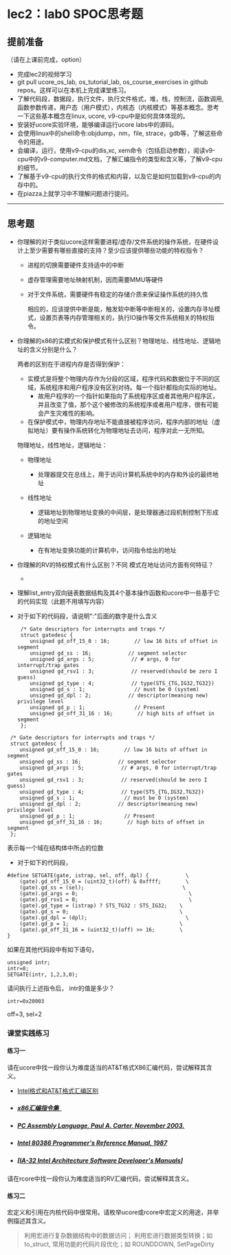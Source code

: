# lec2：lab0 SPOC思考题

## **提前准备**
（请在上课前完成，option）

- 完成lec2的视频学习
- git pull ucore_os_lab, os_tutorial_lab, os_course_exercises  in github repos。这样可以在本机上完成课堂练习。
- 了解代码段，数据段，执行文件，执行文件格式，堆，栈，控制流，函数调用,函数参数传递，用户态（用户模式），内核态（内核模式）等基本概念。思考一下这些基本概念在linux, ucore, v9-cpu中是如何具体体现的。
- 安装好ucore实验环境，能够编译运行ucore labs中的源码。
- 会使用linux中的shell命令:objdump，nm，file, strace，gdb等，了解这些命令的用途。
- 会编译，运行，使用v9-cpu的dis,xc, xem命令（包括启动参数），阅读v9-cpu中的v9\-computer.md文档，了解汇编指令的类型和含义等，了解v9-cpu的细节。
- 了解基于v9-cpu的执行文件的格式和内容，以及它是如何加载到v9-cpu的内存中的。
- 在piazza上就学习中不理解问题进行提问。

---

## 思考题

- 你理解的对于类似ucore这样需要进程/虚存/文件系统的操作系统，在硬件设计上至少需要有哪些直接的支持？至少应该提供哪些功能的特权指令？

  - 进程的切换需要硬件支持适中的中断

  - 虚存管理需要地址映射机制，因而需要MMU等硬件

  - 对于文件系统，需要硬件有稳定的存储介质来保证操作系统的持久性

    相应的，应该提供中断是能，触发软中断等中断相关的，设置内存寻址模式，设置页表等内存管理相关的，执行IO操作等文件系统相关的特权指令。

- 你理解的x86的实模式和保护模式有什么区别？物理地址、线性地址、逻辑地址的含义分别是什么？

  两者的区别在于进程内存是否得到保护：

  - 实模式是将整个物理内存作为分段的区域，程序代码和数据位于不同的区域，系统程序和用户程序没有区别对待。每一个指针都指向实际的地址。
    - 故用户程序的一个指针如果指向了系统程序区或者其他用户程序区，并且改变了值，那个这个被修改的系统程序或者用户程序，很有可能会产生灾难性的影响。
  - 在保护模式中，物理内存地址不能直接被程序访问，程序内部的地址（虚拟地址）要有操作系统转化为物理地址去访问，程序对此一无所知。

  物理地址，线性地址，逻辑地址：

  - 物理地址
    - 处理器提交在总线上，用于访问计算机系统中的内存和外设的最终地址



  - 线性地址

    - 逻辑地址到物理地址变换的中间层，是处理器通过段机制控制下形成的地址空间

  - 逻辑地址

    - 在有地址变换功能的计算机中，访问指令给出的地址

- 你理解的RV的特权模式有什么区别？不同 模式在地址访问方面有何特征？

  - 

- 理解list_entry双向链表数据结构及其4个基本操作函数和ucore中一些基于它的代码实现（此题不用填写内容）

- 对于如下的代码段，请说明":"后面的数字是什么含义

  ```
   /* Gate descriptors for interrupts and traps */
   struct gatedesc {
      unsigned gd_off_15_0 : 16;        // low 16 bits of offset in segment
      unsigned gd_ss : 16;            // segment selector
      unsigned gd_args : 5;            // # args, 0 for interrupt/trap gates
      unsigned gd_rsv1 : 3;            // reserved(should be zero I guess)
      unsigned gd_type : 4;            // type(STS_{TG,IG32,TG32})
      unsigned gd_s : 1;                // must be 0 (system)
      unsigned gd_dpl : 2;            // descriptor(meaning new) privilege level
      unsigned gd_p : 1;                // Present
      unsigned gd_off_31_16 : 16;        // high bits of offset in segment
   };
  ```
```
 /* Gate descriptors for interrupts and traps */
 struct gatedesc {
    unsigned gd_off_15_0 : 16;        // low 16 bits of offset in segment
    unsigned gd_ss : 16;            // segment selector
    unsigned gd_args : 5;            // # args, 0 for interrupt/trap gates
    unsigned gd_rsv1 : 3;            // reserved(should be zero I guess)
    unsigned gd_type : 4;            // type(STS_{TG,IG32,TG32})
    unsigned gd_s : 1;                // must be 0 (system)
    unsigned gd_dpl : 2;            // descriptor(meaning new) privilege level
    unsigned gd_p : 1;                // Present
    unsigned gd_off_31_16 : 16;        // high bits of offset in segment
 };
```

表示每一个域在结构体中所占的位数



- 对于如下的代码段，

```
#define SETGATE(gate, istrap, sel, off, dpl) {            \
    (gate).gd_off_15_0 = (uint32_t)(off) & 0xffff;        \
    (gate).gd_ss = (sel);                                \
    (gate).gd_args = 0;                                    \
    (gate).gd_rsv1 = 0;                                    \
    (gate).gd_type = (istrap) ? STS_TG32 : STS_IG32;    \
    (gate).gd_s = 0;                                    \
    (gate).gd_dpl = (dpl);                                \
    (gate).gd_p = 1;                                    \
    (gate).gd_off_31_16 = (uint32_t)(off) >> 16;        \
}
```
如果在其他代码段中有如下语句，
```
unsigned intr;
intr=8;
SETGATE(intr, 1,2,3,0);
```
请问执行上述指令后， intr的值是多少？

`intr=0x20003`

off=3, sel=2

### 课堂实践练习

#### 练习一

请在ucore中找一段你认为难度适当的AT&T格式X86汇编代码，尝试解释其含义。

  - [Intel格式和AT&T格式汇编区别](http://www.cnblogs.com/hdk1993/p/4820353.html)

  - ##### [x86汇编指令集  ](http://hiyyp1234.blog.163.com/blog/static/67786373200981811422948/)

  - ##### [PC Assembly Language, Paul A. Carter, November 2003.](https://pdos.csail.mit.edu/6.828/2016/readings/pcasm-book.pdf)

  - ##### [*Intel 80386 Programmer's Reference Manual*, 1987](https://pdos.csail.mit.edu/6.828/2016/readings/i386/toc.htm)

  - ##### [[IA-32 Intel Architecture Software Developer's Manuals](http://www.intel.com/content/www/us/en/processors/architectures-software-developer-manuals.html)]


请在rcore中找一段你认为难度适当的RV汇编代码，尝试解释其含义。

#### 练习二

宏定义和引用在内核代码中很常用。请枚举ucore或rcore中宏定义的用途，并举例描述其含义。

 > 利用宏进行复杂数据结构中的数据访问；
 > 利用宏进行数据类型转换；如 to_struct, 
 > 常用功能的代码片段优化；如  ROUNDDOWN, SetPageDirty
